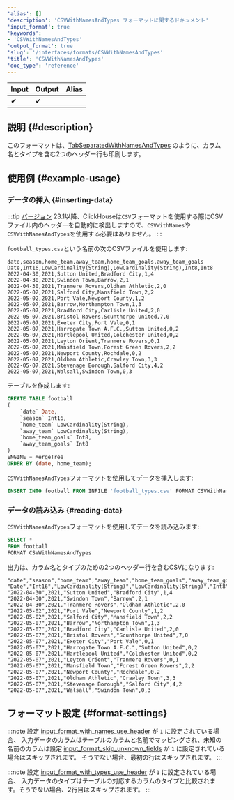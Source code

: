 ```yaml
---
'alias': []
'description': 'CSVWithNamesAndTypes フォーマットに関するドキュメント'
'input_format': true
'keywords':
- 'CSVWithNamesAndTypes'
'output_format': true
'slug': '/interfaces/formats/CSVWithNamesAndTypes'
'title': 'CSVWithNamesAndTypes'
'doc_type': 'reference'
---
```


| Input | Output | Alias |
|-------|--------|-------|
| ✔     | ✔      |       |

## 説明 {#description}

このフォーマットは、[TabSeparatedWithNamesAndTypes](../formats/TabSeparatedWithNamesAndTypes) のように、カラム名とタイプを含む2つのヘッダー行も印刷します。

## 使用例 {#example-usage}

### データの挿入 {#inserting-data}

:::tip
[バージョン](https://github.com/ClickHouse/ClickHouse/releases) 23.1以降、ClickHouseは`CSV`フォーマットを使用する際にCSVファイル内のヘッダーを自動的に検出しますので、`CSVWithNames`や`CSVWithNamesAndTypes`を使用する必要はありません。
:::

`football_types.csv`という名前の次のCSVファイルを使用します:

```csv
date,season,home_team,away_team,home_team_goals,away_team_goals
Date,Int16,LowCardinality(String),LowCardinality(String),Int8,Int8
2022-04-30,2021,Sutton United,Bradford City,1,4
2022-04-30,2021,Swindon Town,Barrow,2,1
2022-04-30,2021,Tranmere Rovers,Oldham Athletic,2,0
2022-05-02,2021,Salford City,Mansfield Town,2,2
2022-05-02,2021,Port Vale,Newport County,1,2
2022-05-07,2021,Barrow,Northampton Town,1,3
2022-05-07,2021,Bradford City,Carlisle United,2,0
2022-05-07,2021,Bristol Rovers,Scunthorpe United,7,0
2022-05-07,2021,Exeter City,Port Vale,0,1
2022-05-07,2021,Harrogate Town A.F.C.,Sutton United,0,2
2022-05-07,2021,Hartlepool United,Colchester United,0,2
2022-05-07,2021,Leyton Orient,Tranmere Rovers,0,1
2022-05-07,2021,Mansfield Town,Forest Green Rovers,2,2
2022-05-07,2021,Newport County,Rochdale,0,2
2022-05-07,2021,Oldham Athletic,Crawley Town,3,3
2022-05-07,2021,Stevenage Borough,Salford City,4,2
2022-05-07,2021,Walsall,Swindon Town,0,3
```

テーブルを作成します:

```sql
CREATE TABLE football
(
    `date` Date,
    `season` Int16,
    `home_team` LowCardinality(String),
    `away_team` LowCardinality(String),
    `home_team_goals` Int8,
    `away_team_goals` Int8
)
ENGINE = MergeTree
ORDER BY (date, home_team);
```

`CSVWithNamesAndTypes`フォーマットを使用してデータを挿入します:

```sql
INSERT INTO football FROM INFILE 'football_types.csv' FORMAT CSVWithNamesAndTypes;
```

### データの読み込み {#reading-data}

`CSVWithNamesAndTypes`フォーマットを使用してデータを読み込みます:

```sql
SELECT *
FROM football
FORMAT CSVWithNamesAndTypes
```

出力は、カラム名とタイプのための2つのヘッダー行を含むCSVになります:

```csv
"date","season","home_team","away_team","home_team_goals","away_team_goals"
"Date","Int16","LowCardinality(String)","LowCardinality(String)","Int8","Int8"
"2022-04-30",2021,"Sutton United","Bradford City",1,4
"2022-04-30",2021,"Swindon Town","Barrow",2,1
"2022-04-30",2021,"Tranmere Rovers","Oldham Athletic",2,0
"2022-05-02",2021,"Port Vale","Newport County",1,2
"2022-05-02",2021,"Salford City","Mansfield Town",2,2
"2022-05-07",2021,"Barrow","Northampton Town",1,3
"2022-05-07",2021,"Bradford City","Carlisle United",2,0
"2022-05-07",2021,"Bristol Rovers","Scunthorpe United",7,0
"2022-05-07",2021,"Exeter City","Port Vale",0,1
"2022-05-07",2021,"Harrogate Town A.F.C.","Sutton United",0,2
"2022-05-07",2021,"Hartlepool United","Colchester United",0,2
"2022-05-07",2021,"Leyton Orient","Tranmere Rovers",0,1
"2022-05-07",2021,"Mansfield Town","Forest Green Rovers",2,2
"2022-05-07",2021,"Newport County","Rochdale",0,2
"2022-05-07",2021,"Oldham Athletic","Crawley Town",3,3
"2022-05-07",2021,"Stevenage Borough","Salford City",4,2
"2022-05-07",2021,"Walsall","Swindon Town",0,3
```

## フォーマット設定 {#format-settings}

:::note
設定 [input_format_with_names_use_header](/operations/settings/settings-formats.md/#input_format_with_names_use_header) が `1` に設定されている場合、
入力データのカラムはテーブルのカラムと名前でマッピングされ、未知の名前のカラムは設定 [input_format_skip_unknown_fields](../../../operations/settings/settings-formats.md/#input_format_skip_unknown_fields) が `1` に設定されている場合はスキップされます。
そうでない場合、最初の行はスキップされます。
:::

:::note
設定 [input_format_with_types_use_header](../../../operations/settings/settings-formats.md/#input_format_with_types_use_header) が `1` に設定されている場合、
入力データのタイプはテーブルの対応するカラムのタイプと比較されます。そうでない場合、2行目はスキップされます。
:::
